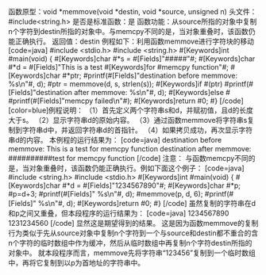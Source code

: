 函数原型：void *memmove(void *destin, void *source, unsigned n)
头文件：#include<string.h>
是否是标准函数：是
函数功能：从source所指的对象中复制n个字符到destin所指的对象中。与memcpy不同的是，当对象重叠时，该函数仍能正确执行。
返回值：destin
例程如下：利用函数memmove进行字符块的移动
[code=java]
#include <stdio.h> 
#include <string.h> 
#[Keywords]int #main(void) 
{ 
   #[Keywords]char #*s = #[Fields]"#####"#;
   #[Keywords]char #*d = #[Fields]"This is a test #[Keywords]for #memcpy function"#;
   #[Keywords]char #*ptr; 
   #printf(#[Fields]"destination before memmove: %s\n"#, d);
   #ptr = memmove(d, s, strlen(s));
   #[Keywords]if #(ptr) 
      #printf(#[Fields]"destination after memmove:  %s\n"#, d);
   #[Keywords]else #
      #printf(#[Fields]"memcpy failed\n"#);
   #[Keywords]return #0; 
#}
[/code]
[color=blue]例程说明：
（1）首先定义两个字符串s和d，并赋初值，且d的长度大于s。
（2）显示字符串d的原始内容。
（3）通过函数memmove将字符串s复制到字符串d中，并返回字符串d的首指针。
（4）如果拷贝成功，再次显示字符串d的内容。
本例程的运行结果为：
[code=java]
destination before memmove: This is a test for memcpy function
destination after memmove:  ##########test for memcpy function
[/code]
注意：
与函数memcpy不同的是，当对象重叠时，该函数仍能正确执行。例如下面这个例子：
[code=java]
#include <string.h> 
#include <stdio.h> 
#[Keywords]int #main(void) 
{ 
  #[Keywords]char #*d = #[Fields]"1234567890"#;
  #[Keywords]char #*p;
  #p=d+3;
  #printf(#[Fields]" %s\n"#, d);
  #memmove(p, d, 6);
  #printf(#[Fields]" %s\n"#, d);
  #[Keywords]return #0; 
#}
[/code]
虽然复制的字符串在d和p之间又重叠，但本段程序的运行结果为：
[code=java]
1234567890
1231234560
[/code]
显然这是期望得到的结果。
这是因为函数memmove的复制行为类似于先从source对象中复制n个字符到一个与source和destin都不重合的含n个字符的临时数组中作为缓冲，然后从临时数组中再复制n个字符destin所指的对象中。
就本段程序而言，memmove先将字符串“123456”复制到一个临时数组中，再将它复制到以p为首地址的字符串中。